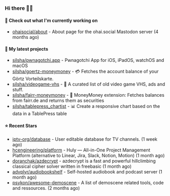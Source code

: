 ### Hi there 🦊👋

#### 👷 Check out what I'm currently working on

- [ohaisocial/about](https://github.com/ohaisocial/about) - About page for the ohai.social Mastodon server (4 months ago)

#### 🌱 My latest projects

- [silsha/pwnagotchi.app](https://github.com/silsha/pwnagotchi.app) - Pwnagotchi App for iOS, iPadOS, watchOS and macOS
- [silsha/goertz-moneymoney](https://github.com/silsha/goertz-moneymoney) - 💳 Fetches the account balance of your Görtz Vorteilskarte.
- [silsha/videogame-vhs](https://github.com/silsha/videogame-vhs) - 👾 A curated list of old video game VHS, ads and stuff.
- [silsha/fairr-moneymoney](https://github.com/silsha/fairr-moneymoney) - 💸 MoneyMoney extension: Fetches balances from fairr.de and returns them as securities
- [silsha/tablepress_chartist](https://github.com/silsha/tablepress_chartist) - 📊 Create a responsive chart based on the data in a TablePress table

#### ⭐ Recent Stars

- [iptv-org/database](https://github.com/iptv-org/database) - User editable database for TV channels. (1 week ago)
- [hcengineering/platform](https://github.com/hcengineering/platform) - Huly — All-in-One Project Management Platform (alternative to Linear, Jira, Slack, Notion, Motion) (1 month ago)
- [doranchak/azdecrypt](https://github.com/doranchak/azdecrypt) - azdecrypt is a fast and powerful hillclimbing classical cipher solver written in freebasic (1 month ago)
- [advplyr/audiobookshelf](https://github.com/advplyr/audiobookshelf) - Self-hosted audiobook and podcast server (1 month ago)
- [psykon/awesome-demoscene](https://github.com/psykon/awesome-demoscene) - A list of demoscene related tools, code and ressources. (2 months ago)
